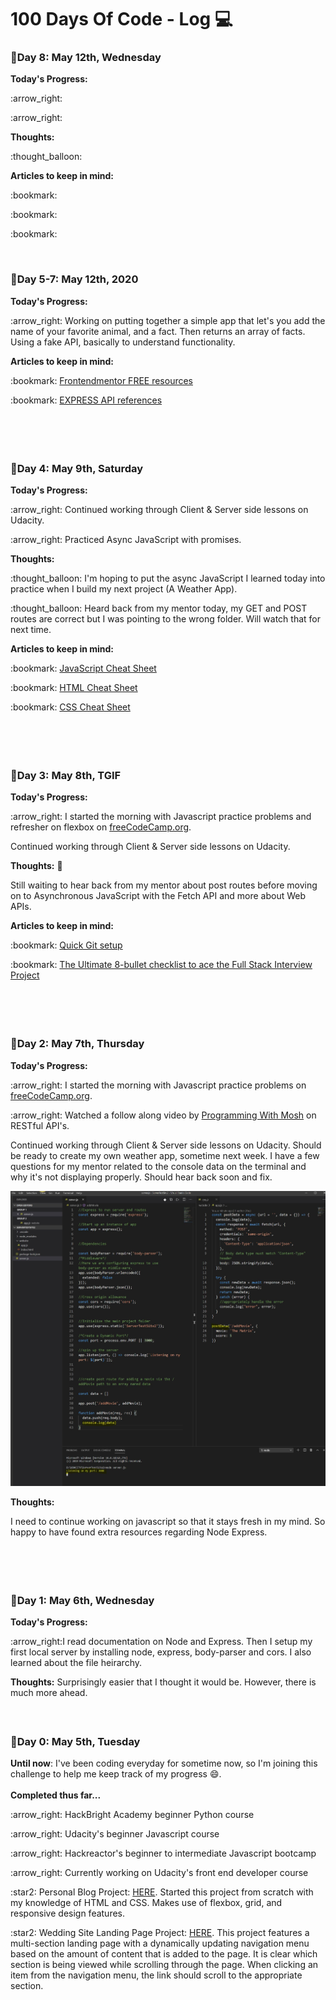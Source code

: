 # 100 Days Of Code  - Log :computer:

###  :calendar:Day 8: May 12th, Wednesday

**Today's Progress:** 
<p>:arrow_right:  </p>
<p>:arrow_right:  </p>


**Thoughts:** 
<p>:thought_balloon: </p>


**Articles to keep in mind:** 
<p>:bookmark: </p>
<p>:bookmark: </p>
<p>:bookmark: </p>
<br>


###  :calendar:Day 5-7: May 12th, 2020

**Today's Progress:** 
<p>:arrow_right: Working on putting together a simple app that let's you add the name of your favorite animal, and a fact. Then returns an array of facts. Using a fake API, basically to understand functionality. </p>


**Articles to keep in mind:** 
<p>:bookmark: <a href='https://www.frontendmentor.io/resources'>Frontendmentor FREE resources</a></p>
<p>:bookmark: <a href='https://expressjs.com/en/4x/api.html#app'>EXPRESS API references</a></p>

<br>

##### <br>

###  :calendar:Day 4: May 9th, Saturday

**Today's Progress:** 
<p>:arrow_right: Continued working through Client & Server side lessons on Udacity. </p>
<p>:arrow_right: Practiced Async JavaScript with promises. </p>


**Thoughts:** 
<p>:thought_balloon:  I'm hoping to put the async JavaScript I learned today into practice when I build my next project (A Weather App). </p>
<p>:thought_balloon:  Heard back from my mentor today, my GET and POST routes are correct but I was pointing to the wrong folder. Will watch that for next time. </p>

**Articles to keep in mind:** 
<p>:bookmark: <a href='https://websitesetup.org/javascript-cheat-sheet/'>JavaScript Cheat Sheet</a></p>
<p>:bookmark: <a href='https://websitesetup.org/html5-cheat-sheet/'>HTML Cheat Sheet</a></p>
<p>:bookmark: <a href='https://websitesetup.org/css3-cheat-sheet/'>CSS Cheat Sheet</a></p>
<br>

##### <br>



###  :calendar:Day 3: May 8th, TGIF

**Today's Progress:** 
<p>:arrow_right: I started the morning with Javascript practice problems and refresher on flexbox on <a href='https://www.freecodecamp.org/'>freeCodeCamp.org</a>.</p>

<p>Continued working through Client & Server side lessons on Udacity. </p>

**Thoughts:** :thought_balloon:
<p>Still waiting to hear back from my mentor about post routes before moving on to Asynchronous JavaScript with the Fetch API and more about Web APIs.</p>

**Articles to keep in mind:** 
<p>:bookmark: <a href='https://link.medium.com/ADBhCNtwj6'>Quick Git setup</a></p>
<p>:bookmark: <a href='https://dev.to/caroso1222/the-ultimate-8-bullet-checklist-to-ace-the-full-stack-interview-project-323m'>The Ultimate 8-bullet checklist to ace the Full Stack Interview Project</a></p>
<br>

##### <br>


###  :calendar:Day 2: May 7th, Thursday

**Today's Progress:** 
<p>:arrow_right: I started the morning with Javascript practice problems on <a href='https://www.freecodecamp.org/'>freeCodeCamp.org</a>.</p>
<p>:arrow_right: Watched a follow along video by <a href='https://www.youtube.com/watch?v=pKd0Rpw7O48'>Programming With Mosh</a> on RESTful API's.</p>
<p>Continued working through Client & Server side lessons on Udacity. Should be ready to create my own weather app, sometime next week. I have a few questions for my mentor related to the console data on the terminal and why it's not displaying properly. Should hear back soon and fix. </p>
<img src='images/server.JPG' alt='image of local server post route'>


**Thoughts:** 

<p>I need to continue working on javascript so that it stays fresh in my mind. So happy to have found extra resources regarding Node Express. </p>
<br>

##### <br>



###  :calendar:Day 1: May 6th, Wednesday

**Today's Progress:** 
<p>:arrow_right:I read documentation on Node and Express. Then I setup my first local server by installing node, express, body-parser and cors. I also learned about the file heirarchy. <p>

**Thoughts:** Surprisingly easier that I thought it would be. However, there is much more ahead. 
<br>

##### <br>
### :calendar:Day 0: May 5th, Tuesday
**Until now**: I've been coding everyday for sometime now, so I'm joining this challenge to help me keep track of my progress :smile:.  
<br>
**Completed thus far...**
<p>:arrow_right: HackBright Academy beginner Python course</p>
<p>:arrow_right: Udacity's beginner Javascript course</p>
<p>:arrow_right: Hackreactor's beginner to intermediate Javascript bootcamp</p>
<p>:arrow_right: Currently working on Udacity's front end developer course</p>
<p>:star2: Personal Blog Project: <a href='https://github.com/Enid-Sky/blogWebsite'>HERE</a>. Started this project from scratch with my knowledge of HTML and CSS. Makes use of flexbox, grid, and responsive design features.</p>
<p>:star2: Wedding Site Landing Page Project: <a href='https://github.com/Enid-Sky/LandingPageWeddingSite'>HERE</a>. This project features a multi-section landing page with a dynamically updating navigation menu based on the amount of content that is added to the page. It is clear which section is being viewed while scrolling through the page. When clicking an item from the navigation menu, the link should scroll to the appropriate section.</p>

<br>



